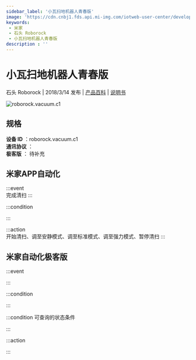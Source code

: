 ```yaml
---
sidebar_label: '小瓦扫地机器人青春版'
image: 'https://cdn.cnbj1.fds.api.mi-img.com/iotweb-user-center/developer_16790691071350mGR3PjK.png?GalaxyAccessKeyId=AKVGLQWBOVIRQ3XLEW&Expires=9223372036854775807&Signature=6XcSAOOH2Yy6uRd1aGHTEZZKNWE='
keywords: 
 - 米家
 - 石头 Roborock
 - 小瓦扫地机器人青春版
description : ''
---
```

# 小瓦扫地机器人青春版

石头 Roborock | 2018/3/14 发布 | [产品百科](https://home.mi.com/webapp/content/baike/product/index.html?model=roborock.vacuum.c1/) | [说明书](https://home.mi.com/views/introduction.html?model=roborock.vacuum.c1&region=cn)

![roborock.vacuum.c1](https://cdn.cnbj1.fds.api.mi-img.com/iotweb-user-center/developer_16790691071350mGR3PjK.png?GalaxyAccessKeyId=AKVGLQWBOVIRQ3XLEW&Expires=9223372036854775807&Signature=6XcSAOOH2Yy6uRd1aGHTEZZKNWE=)

## 规格  
> 
**设备 ID** ：roborock.vacuum.c1  
**通讯协议** ：  
**极客版**  ： 待补充 


## 米家APP自动化  

:::event  
完成清扫
:::

:::condition  

:::

:::action   
开始清扫、调至安静模式、调至标准模式、调至强力模式、暂停清扫
:::

## 米家自动化极客版  

:::event  

:::

:::condition  

:::

:::condition 可查询的状态条件  

:::

:::action  

:::

        
